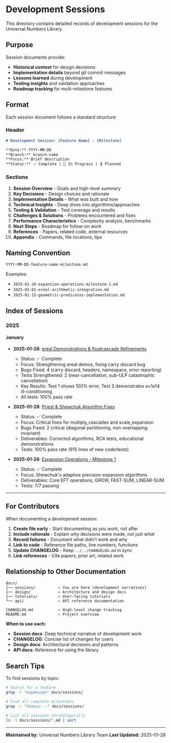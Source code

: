 # Development Sessions

This directory contains detailed records of development sessions for the Universal Numbers Library.

## Purpose

Session documents provide:
- **Historical context** for design decisions
- **Implementation details** beyond git commit messages
- **Lessons learned** during development
- **Testing insights** and validation approaches
- **Roadmap tracking** for multi-milestone features

## Format

Each session document follows a standard structure:

### Header
```markdown
# Development Session: [Feature Name] - [Milestone]

**Date:** YYYY-MM-DD
**Branch:** branch-name
**Focus:** Brief description
**Status:** ✅ Complete | 🔄 In Progress | ⏳ Planned
```

### Sections
1. **Session Overview** - Goals and high-level summary
2. **Key Decisions** - Design choices and rationale
3. **Implementation Details** - What was built and how
4. **Technical Insights** - Deep dives into algorithms/approaches
5. **Testing & Validation** - Test coverage and results
6. **Challenges & Solutions** - Problems encountered and fixes
7. **Performance Characteristics** - Complexity analysis, benchmarks
8. **Next Steps** - Roadmap for follow-on work
9. **References** - Papers, related code, external resources
10. **Appendix** - Commands, file locations, tips

## Naming Convention

```
YYYY-MM-DD-feature-name-milestone.md
```

Examples:
- `2025-01-26-expansion-operations-milestone-1.md`
- `2025-02-01-ereal-arithmetic-integration.md`
- `2025-02-15-geometric-predicates-implementation.md`

## Index of Sessions

### 2025

#### January

- **2025-01-28**: [ereal Demonstrations & floatcascade Refinements](./2025-01-28-ereal-demos-floatcascade-refinements.md)
  - Status: ✅ Complete
  - Focus: Strengthening ereal demos, fixing carry discard bug
  - Bugs Fixed: 4 (carry discard, headers, namespace, error reporting)
  - Tests Strengthened: 2 (near-cancellation, sub-ULP catastrophic cancellation)
  - Key Results: Test 1 shows 100% error, Test 3 demonstrates κ≈1e14 ill-conditioning
  - All tests: 100% pass rate

- **2025-01-28**: [Priest & Shewchuk Algorithm Fixes](./2025-01-28-priest-shewchuk-algorithm-fixes.md)
  - Status: ✅ Complete
  - Focus: Critical fixes for multiply_cascades and scale_expansion
  - Bugs Fixed: 2 critical (diagonal partitioning, non-overlapping invariant)
  - Deliverables: Corrected algorithms, RCA tests, educational demonstrations
  - Tests: 100% pass rate (915 lines of new code/tests)

- **2025-01-26**: [Expansion Operations - Milestone 1](./2025-01-26-expansion-operations-milestone-1.md)
  - Status: ✅ Complete
  - Focus: Shewchuk's adaptive precision expansion algorithms
  - Deliverables: Core EFT operations, GROW, FAST-SUM, LINEAR-SUM
  - Tests: 7/7 passing

---

## For Contributors

When documenting a development session:

1. **Create file early** - Start documenting as you work, not after
2. **Include rationale** - Explain *why* decisions were made, not just *what*
3. **Record failures** - Document what didn't work and why
4. **Link to code** - Reference file paths, line numbers, functions
5. **Update CHANGELOG** - Keep `../../CHANGELOG.md` in sync
6. **Link references** - Cite papers, prior art, related work

## Relationship to Other Documentation

```
docs/
├── sessions/          ← You are here (development narratives)
├── design/            ← Architecture and design docs
├── tutorials/         ← User-facing tutorials
└── api/               ← API reference documentation

CHANGELOG.md           ← High-level change tracking
README.md              ← Project overview
```

**When to use each:**
- **Session docs**: Deep technical narrative of development work
- **CHANGELOG**: Concise list of changes for users
- **Design docs**: Architectural decisions and patterns
- **API docs**: Reference for using the library

## Search Tips

To find sessions by topic:

```bash
# Search for a feature
grep -r "expansion" docs/sessions/

# Find all complete milestones
grep -r "Status: ✅" docs/sessions/

# List all sessions chronologically
ls -1 docs/sessions/*.md | sort
```

---

**Maintained by:** Universal Numbers Library Team
**Last Updated:** 2025-01-28
